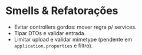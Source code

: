 # Smells & Refatorações
- Evitar controllers gordos: mover regra p/ services.
- Tipar DTOs e validar entrada.
- Limitar upload e validar mimetype (pendente em `application.properties` e filtro).
